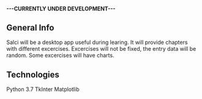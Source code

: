 #### ---CURRENTLY UNDER DEVELOPMENT---

## General Info
Salci will be a desktop app useful during learing.
It will provide chapters with different excercises.
Excercises will not be fixed, the entry data will be random.
Some excercises will have charts.

## Technologies
Python 3.7
TkInter
Matplotlib

